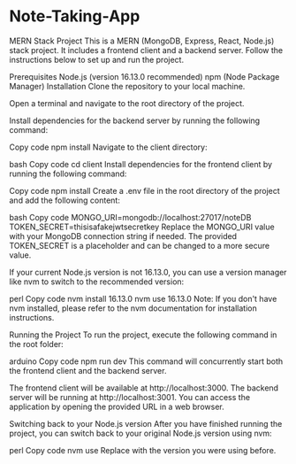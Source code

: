 # Note-Taking-App
MERN Stack Project
This is a MERN (MongoDB, Express, React, Node.js) stack project. It includes a frontend client and a backend server. Follow the instructions below to set up and run the project.

Prerequisites
Node.js (version 16.13.0 recommended)
npm (Node Package Manager)
Installation
Clone the repository to your local machine.

Open a terminal and navigate to the root directory of the project.

Install dependencies for the backend server by running the following command:

Copy code
npm install
Navigate to the client directory:

bash
Copy code
cd client
Install dependencies for the frontend client by running the following command:

Copy code
npm install
Create a .env file in the root directory of the project and add the following content:

bash
Copy code
MONGO_URI=mongodb://localhost:27017/noteDB
TOKEN_SECRET=thisisafakejwtsecretkey
Replace the MONGO_URI value with your MongoDB connection string if needed. The provided TOKEN_SECRET is a placeholder and can be changed to a more secure value.

If your current Node.js version is not 16.13.0, you can use a version manager like nvm to switch to the recommended version:

perl
Copy code
nvm install 16.13.0
nvm use 16.13.0
Note: If you don't have nvm installed, please refer to the nvm documentation for installation instructions.

Running the Project
To run the project, execute the following command in the root folder:

arduino
Copy code
npm run dev
This command will concurrently start both the frontend client and the backend server.

The frontend client will be available at http://localhost:3000.
The backend server will be running at http://localhost:3001.
You can access the application by opening the provided URL in a web browser.

Switching back to your Node.js version
After you have finished running the project, you can switch back to your original Node.js version using nvm:

perl
Copy code
nvm use <your-node-version>
Replace <your-node-version> with the version you were using before.
